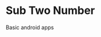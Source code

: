 # Sub Two Number
Basic android apps
<p align='center'> 
<img src='https://user-images.githubusercontent.com/35966401/74174353-fab42180-4c5d-11ea-8484-a54bca2224c8.png' alt=''>
</p>
